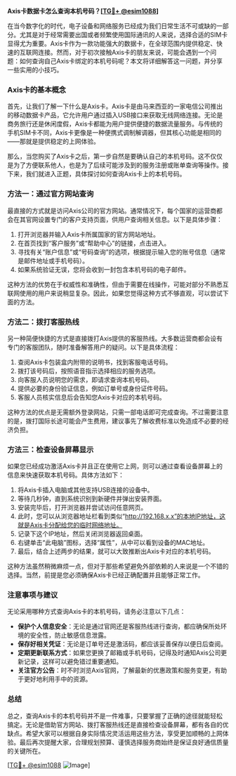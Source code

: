 **Axis卡数据卡怎么查询本机号码？[[TG💪+ @esim1088](https://t.me/s/esim1088)]**

在当今数字化的时代，电子设备和网络服务已经成为我们日常生活不可或缺的一部分。尤其是对于经常需要出国或者频繁使用国际通讯的人来说，选择合适的SIM卡显得尤为重要。Axis卡作为一款功能强大的数据卡，在全球范围内提供稳定、快速的互联网连接。然而，对于初次接触Axis卡的朋友来说，可能会遇到一个问题：如何查询自己Axis卡绑定的本机号码呢？本文将详细解答这一问题，并分享一些实用的小技巧。

### Axis卡的基本概念

首先，让我们了解一下什么是Axis卡。Axis卡是由马来西亚的一家电信公司推出的移动数据卡产品，它允许用户通过插入USB接口来获取无线网络连接。无论是商务旅行还是休闲度假，Axis卡都能为用户提供便捷的数据流量服务。与传统的手机SIM卡不同，Axis卡更像是一种便携式调制解调器，但其核心功能是相同的——那就是提供稳定的上网体验。

那么，当您购买了Axis卡之后，第一步自然是要确认自己的本机号码。这不仅仅是为了方便联系他人，也是为了后续可能涉及到的服务注册或账单查询等操作。接下来，我们就进入正题，具体探讨如何查询Axis卡上的本机号码。

### 方法一：通过官方网站查询

最直接的方式就是访问Axis公司的官方网站。通常情况下，每个国家的运营商都会在其官网设置专门的客户支持页面，供用户查询相关信息。以下是具体步骤：

1. 打开浏览器并输入Axis卡所属国家的官方网站地址。
2. 在首页找到“客户服务”或“帮助中心”的链接，点击进入。
3. 寻找有关“账户信息”或“号码查询”的选项，根据提示输入您的账号信息（通常是邮件地址或手机号码）。
4. 如果系统验证无误，您将会收到一封包含本机号码的电子邮件。

这种方法的优势在于权威性和准确性，但由于需要在线操作，可能对部分不熟悉互联网使用的用户来说稍显复杂。因此，如果您觉得这种方式不够直观，可以尝试下面的方法。

### 方法二：拨打客服热线

另一种简便快捷的方式是直接拨打Axis提供的客服热线。大多数运营商都会设有专门的客服团队，随时准备解答用户的疑问。以下是具体流程：

1. 查阅Axis卡包装盒内附带的说明书，找到客服电话号码。
2. 拨打该号码后，按照语音指示选择相应的服务选项。
3. 向客服人员说明您的需求，即请求查询本机号码。
4. 提供必要的身份验证信息，例如订单号或身份证件号码。
5. 客服人员核实信息后会告知您Axis卡对应的本机号码。

这种方法的优点是无需额外登录网站，只需一部电话即可完成查询。不过需要注意的是，拨打国际长途可能会产生费用，建议事先了解收费标准以免造成不必要的经济负担。

### 方法三：检查设备屏幕显示

如果您已经成功激活Axis卡并且正在使用它上网，则可以通过查看设备屏幕上的信息来快速获取本机号码。具体方法如下：

1. 将Axis卡插入电脑或其他支持USB连接的设备中。
2. 等待几秒钟，直到系统识别到新硬件并弹出安装界面。
3. 安装完毕后，打开浏览器并尝试访问任意网页。
4. 此时，您可以从浏览器地址栏看到类似“http://192.168.x.x”的本地IP地址，这就是Axis卡分配给您的临时网络地址。
5. 记录下这个IP地址，然后关闭浏览器返回桌面。
6. 右键单击“此电脑”图标，选择“属性”，从中可以看到设备的MAC地址。
7. 最后，结合上述两步的结果，就可以大致推断出Axis卡对应的本机号码。

这种方法虽然稍微麻烦一点，但对于那些希望避免外部依赖的人来说是一个不错的选择。当然，前提是您必须确保Axis卡已经正确配置并且能够正常工作。

### 注意事项与建议

无论采用哪种方式查询Axis卡的本机号码，请务必注意以下几点：

- **保护个人信息安全**：无论是通过官网还是客服热线进行查询，都应确保所处环境的安全性，防止敏感信息泄露。
- **保存好相关凭证**：无论是订单号还是激活码，都应该妥善保存以便日后查阅。
- **定期更新联系方式**：如果您更换了邮箱或手机号码，记得及时通知Axis公司更新记录，这样可以避免错过重要通知。
- **关注官方公告**：时不时浏览Axis官网，了解最新的优惠政策和服务变更，有助于更好地利用手中的资源。

### 总结

总之，查询Axis卡的本机号码并不是一件难事，只要掌握了正确的途径就能轻松搞定。无论是借助官方网站、拨打客服热线还是直接检查设备屏幕，都有各自的优缺点。希望大家可以根据自身实际情况灵活运用这些方法，享受更加顺畅的上网体验。最后再次提醒大家，合理规划预算、谨慎选择服务商始终是保证良好通信质量的关键所在。

[[TG💪+ @esim1088](https://t.me/s/esim1088) ![Image](https://i.postimg.cc/4NQfJmqS/Snipaste-2025-05-13-00-14-12.png)]